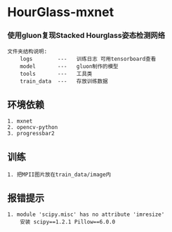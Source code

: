 # HourGlass-mxnet
### 使用gluon复现Stacked Hourglass姿态检测网络

    文件夹结构说明:
        logs        ---   训练日志 可用tensorboard查看
        model       ---   gluon制作的模型
        tools       ---   工具类
        train_data  ---   存放训练数据


## 环境依赖

    1. mxnet
    2. opencv-python
    3. progressbar2

## 训练

    1. 把MPII图片放在train_data/image内    

## 报错提示

    1. module 'scipy.misc' has no attribute 'imresize'
        安装 scipy==1.2.1 Pillow==6.0.0